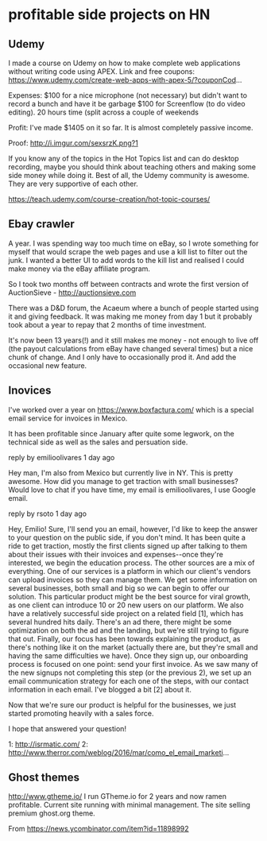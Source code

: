 # profitable side projects on HN

<!--
ID: a676a3d2-bb74-40d4-a0c6-381f134a451a
Status: publish
Date: 2017-05-30T01:19:00
Modified: 2017-05-30T01:19:00
wp_id: 385
-->

## Udemy

I made a course on Udemy on how to make complete web applications without writing code using APEX.
Link and free coupons:
https://www.udemy.com/create-web-apps-with-apex-5/?couponCod...

Expenses:
$100 for a nice microphone (not necessary) but didn't want to record a bunch and have it be garbage $100 for Screenflow (to do video editing). 20 hours time (split across a couple of weekends

Profit:
I've made $1405 on it so far. It is almost completely passive income.

Proof:
http://i.imgur.com/sexsrzK.png?1

If you know any of the topics in the Hot Topics list and can do desktop recording, maybe you should think about teaching others and making some side money while doing it. Best of all, the Udemy community is awesome. They are very supportive of each other.

https://teach.udemy.com/course-creation/hot-topic-courses/

## Ebay crawler

A year. I was spending way too much time on eBay, so I wrote something for myself that would scrape the web pages and use a kill list to filter out the junk. I wanted a better UI to add words to the kill list and realised I could make money via the eBay affiliate program.

So I took two months off between contracts and wrote the first version of AuctionSieve - http://auctionsieve.com

There was a D&D forum, the Acaeum where a bunch of people started using it and giving feedback.
It was making me money from day 1 but it probably took about a year to repay that 2 months of time investment.

It's now been 13 years(!) and it still makes me money - not enough to live off (the payout calculations from eBay have changed several times) but a nice chunk of change. And I only have to occasionally prod it. And add the occasional new feature.

## Inovices

I've worked over a year on https://www.boxfactura.com/ which is a special email service for invoices in Mexico.

It has been profitable since January after quite some legwork, on the technical side as well as the sales and persuation side. 

reply by emilioolivares 1 day ago 

Hey man, I'm also from Mexico but currently live in NY. This is pretty awesome. How did you manage to get traction with small businesses? Would love to chat if you have time, my email is emilioolivares, I use Google email. 

reply by rsoto 1 day ago 

Hey, Emilio!
Sure, I'll send you an email, however, I'd like to keep the answer to your question on the public side, if you don't mind.
It has been quite a ride to get traction, mostly the first clients signed up after talking to them about their issues with their invoices and expenses--once they're interested, we begin the education process. The other sources are a mix of everything. One of our services is a platform in which our client's vendors can upload invoices so they can manage them. We get some information on several businesses, both small and big so we can begin to offer our solution. This particular product might be the best source for viral growth, as one client can introduce 10 or 20 new users on our platform.
We also have a relatively successful side project on a related field [1], which has several hundred hits daily. There's an ad there, there might be some optimization on both the ad and the landing, but we're still trying to figure that out. Finally, our focus has been towards explaining the product, as there's nothing like it on the market (actually there are, but they're small and having the same difficulties we have). Once they sign up, our onboarding process is focused on one point: send your first invoice. As we saw many of the new signups not completing this step (or the previous 2), we set up an email communication strategy for each one of the steps, with our contact information in each email. I've blogged a bit [2] about it.

Now that we're sure our product is helpful for the businesses, we just started promoting heavily with a sales force.

I hope that answered your question!

1: http://isrmatic.com/
2: http://www.therror.com/weblog/2016/mar/como_el_email_marketi...


## Ghost themes

http://www.gtheme.io/
I run GTheme.io for 2 years and now ramen profitable. Current site running with minimal management.
The site selling premium ghost.org theme.

From <https://news.ycombinator.com/item?id=11898992>